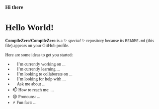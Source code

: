 ### Hi there 👋

<html>
<head>
  <link href="https://fonts.googleapis.com/css2?family=Rowdies:wght@300&display=swap" rel="stylesheet">
  <style>
    @import url('https://fonts.googleapis.com/css2?family=Rowdies:wght@300&display=swap');
    *{
      font-family: 'Rowdies', cursive;
    }
  </style>
</head>
<body>
  <h1>Hello World!</h1>
</body>
</html>

**CompileZero/CompileZero** is a ✨ _special_ ✨ repository because its `README.md` (this file) appears on your GitHub profile.

Here are some ideas to get you started:

- 🔭 I’m currently working on ...
- 🌱 I’m currently learning ...
- 👯 I’m looking to collaborate on ...
- 🤔 I’m looking for help with ...
- 💬 Ask me about ...
- 📫 How to reach me: ...
- 😄 Pronouns: ...
- ⚡ Fun fact: ...


